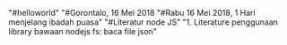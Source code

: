 "#helloworld" 
"#Gorontalo, 16 Mei 2018 
"#Rabu 16 Mei 2018, 1 Hari menjelang ibadah puasa" 
"#Literatur node JS"
"1. Literature penggunaan library bawaan nodejs fs: baca file json"
